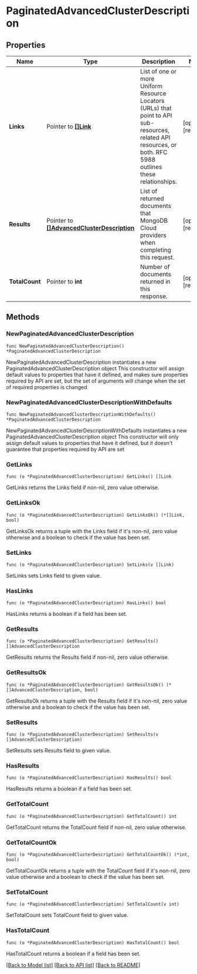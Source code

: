 # PaginatedAdvancedClusterDescription

## Properties

Name | Type | Description | Notes
------------ | ------------- | ------------- | -------------
**Links** | Pointer to [**[]Link**](Link.md) | List of one or more Uniform Resource Locators (URLs) that point to API sub-resources, related API resources, or both. RFC 5988 outlines these relationships. | [optional] [readonly] 
**Results** | Pointer to [**[]AdvancedClusterDescription**](AdvancedClusterDescription.md) | List of returned documents that MongoDB Cloud providers when completing this request. | [optional] [readonly] 
**TotalCount** | Pointer to **int** | Number of documents returned in this response. | [optional] [readonly] 

## Methods

### NewPaginatedAdvancedClusterDescription

`func NewPaginatedAdvancedClusterDescription() *PaginatedAdvancedClusterDescription`

NewPaginatedAdvancedClusterDescription instantiates a new PaginatedAdvancedClusterDescription object
This constructor will assign default values to properties that have it defined,
and makes sure properties required by API are set, but the set of arguments
will change when the set of required properties is changed

### NewPaginatedAdvancedClusterDescriptionWithDefaults

`func NewPaginatedAdvancedClusterDescriptionWithDefaults() *PaginatedAdvancedClusterDescription`

NewPaginatedAdvancedClusterDescriptionWithDefaults instantiates a new PaginatedAdvancedClusterDescription object
This constructor will only assign default values to properties that have it defined,
but it doesn't guarantee that properties required by API are set

### GetLinks

`func (o *PaginatedAdvancedClusterDescription) GetLinks() []Link`

GetLinks returns the Links field if non-nil, zero value otherwise.

### GetLinksOk

`func (o *PaginatedAdvancedClusterDescription) GetLinksOk() (*[]Link, bool)`

GetLinksOk returns a tuple with the Links field if it's non-nil, zero value otherwise
and a boolean to check if the value has been set.

### SetLinks

`func (o *PaginatedAdvancedClusterDescription) SetLinks(v []Link)`

SetLinks sets Links field to given value.

### HasLinks

`func (o *PaginatedAdvancedClusterDescription) HasLinks() bool`

HasLinks returns a boolean if a field has been set.
### GetResults

`func (o *PaginatedAdvancedClusterDescription) GetResults() []AdvancedClusterDescription`

GetResults returns the Results field if non-nil, zero value otherwise.

### GetResultsOk

`func (o *PaginatedAdvancedClusterDescription) GetResultsOk() (*[]AdvancedClusterDescription, bool)`

GetResultsOk returns a tuple with the Results field if it's non-nil, zero value otherwise
and a boolean to check if the value has been set.

### SetResults

`func (o *PaginatedAdvancedClusterDescription) SetResults(v []AdvancedClusterDescription)`

SetResults sets Results field to given value.

### HasResults

`func (o *PaginatedAdvancedClusterDescription) HasResults() bool`

HasResults returns a boolean if a field has been set.
### GetTotalCount

`func (o *PaginatedAdvancedClusterDescription) GetTotalCount() int`

GetTotalCount returns the TotalCount field if non-nil, zero value otherwise.

### GetTotalCountOk

`func (o *PaginatedAdvancedClusterDescription) GetTotalCountOk() (*int, bool)`

GetTotalCountOk returns a tuple with the TotalCount field if it's non-nil, zero value otherwise
and a boolean to check if the value has been set.

### SetTotalCount

`func (o *PaginatedAdvancedClusterDescription) SetTotalCount(v int)`

SetTotalCount sets TotalCount field to given value.

### HasTotalCount

`func (o *PaginatedAdvancedClusterDescription) HasTotalCount() bool`

HasTotalCount returns a boolean if a field has been set.

[[Back to Model list]](../README.md#documentation-for-models) [[Back to API list]](../README.md#documentation-for-api-endpoints) [[Back to README]](../README.md)


